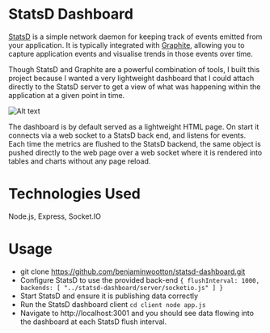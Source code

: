 StatsD Dashboard
================

[StatsD](https://github.com/etsy/statsd) is a simple network daemon for keeping track of events emitted from your application.  It is typically integrated with [Graphite](graphite.wikidot.com), allowing you to capture application events and visualise trends in those events over time.  

Though StatsD and Graphite are a powerful combination of tools, I built this project because I wanted a very lightweight dashboard that I could attach directly to the StatsD server to get a view of what was happening within the application at a given point in time.

![Alt text](benjaminwootton.github.com/repository/img/statsd-dashboard.png)

The dashboard is by default served as a lightweight HTML page.  On start it connects via a web socket to a StatsD back end, and listens for events.  Each time the metrics are flushed to the StatsD backend, the same object is pushed directly to the web page over a web socket where it is rendered into tables and charts without any page reload.

Technologies Used
=================

Node.js, Express, Socket.IO

Usage 
=====
+ git clone https://github.com/benjaminwootton/statsd-dashboard.git
+ Configure StatsD to use the provided back-end
    ``{
      flushInterval: 1000,
      backends: [ "../statsd-dashboard/server/socketio.js" ]
    }``
+ Start StatsD and ensure it is publishing data correctly
+ Run the StatsD dashboard client
    ``cd client
    node app.js``
+ Navigate to http://localhost:3001 and you should see data flowing into the dashboard at each StatsD flush interval.